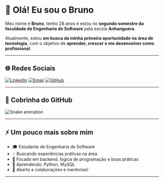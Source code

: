 # 👋 Olá! Eu sou o Bruno

Meu nome é **Bruno**, tenho 28 anos e estou no **segundo semestre da faculdade de Engenharia de Software** pela escola **Anhanguera**.

Atualmente, estou **em busca da minha primeira oportunidade na área de tecnologia**, com o objetivo de **aprender, crescer e me desenvolver como profissional**.

---

## 🌐 Redes Sociais

[![LinkedIn](https://img.shields.io/badge/-LinkedIn-0A66C2?style=for-the-badge&logo=linkedin&logoColor=white)](https://www.linkedin.com/in/bruno-silva-8330a6339/)
[![Email](https://img.shields.io/badge/-Email-EA4335?style=for-the-badge&logo=gmail&logoColor=white)](mailto:bruno_13@hotmail.com)
[![GitHub](https://img.shields.io/badge/-GitHub-181717?style=for-the-badge&logo=github&logoColor=white)](https://github.com/brunopereira)

---

## 🐍 Cobrinha do GitHub

<img src="https://raw.githubusercontent.com/gitUser/gitrepo/output/snake.svg" alt="Snake animation" />

---

## ⚡ Um pouco mais sobre mim

- 🎓 Estudante de Engenharia de Software  
- 💡 Buscando experiências práticas na área  
- 🚀 Focado em backend, lógica de programação e boas práticas  
- 📘 Aprendendo: Python,  MySQL
- 🤝 Aberto a colaborações e mentorias!

---
